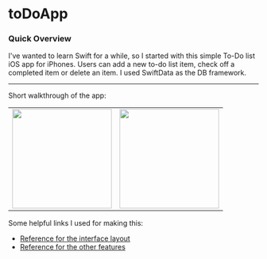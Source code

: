 # toDoApp

### Quick Overview

I've wanted to learn Swift for a while, so I started with this simple To-Do list iOS app for iPhones. Users can add a new to-do list item, check off a completed item or delete an item. I used SwiftData as the DB framework.

------------------------

Short walkthrough of the app:
<table align=center>
  <tr>
    <td>
      <img src="https://media.giphy.com/media/v1.Y2lkPTc5MGI3NjExdWxjMzBxNDYzbmpya3NweWloZHZ2em1vdzRrY2V6ZWFid215cTdzbSZlcD12MV9pbnRlcm5hbF9naWZfYnlfaWQmY3Q9Zw/laLFLCr0cseDvo30NA/giphy.gif" width="200">
    </td>
    <td>
      <img src="https://media.giphy.com/media/v1.Y2lkPTc5MGI3NjExYXUweDRpZ2Rtbmw0OWxxOHoxc2o0eTNseThjOHJrazlnZ2NjeWVybiZlcD12MV9pbnRlcm5hbF9naWZfYnlfaWQmY3Q9Zw/iymF5fuCXO8FnEkrbc/giphy.gif" width="200">
    </td>
   </tr> 
  </td>
  </tr>
</table>


Some helpful links I used for making this:
* [Reference for the interface layout](https://youtu.be/t_mypMqSXNw?si=X_Ps5dKs13kE97d3)
* [Reference for the other features](https://youtu.be/kLNNNXD8X2U?si=2_HYDwyteXtpFIwy)
  
